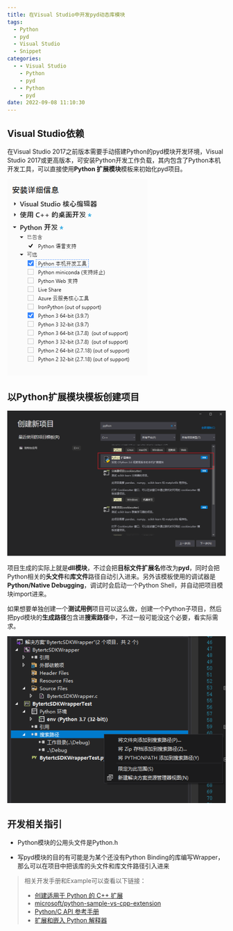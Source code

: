 ```yaml
---
title: 在Visual Studio中开发pyd动态库模块
tags:
  - Python
  - pyd
  - Visual Studio
  - Snippet
categories:
  - - Visual Studio
    - Python
    - pyd
  - - Python
    - pyd
date: 2022-09-08 11:10:30
---
```



## Visual Studio依赖

在Visual Studio 2017之前版本需要手动搭建Python的pyd模块开发环境，Visual Studio 2017或更高版本，可安装Python开发工作负载，其内包含了Python本机开发工具，可以直接使用**Python 扩展模块**模板来初始化pyd项目。

![](../images/post/visual_studio_pyd_dev/visual_studio_install_python_dev_tool.png)

## 以Python扩展模块模板创建项目

![](../images/post/visual_studio_pyd_dev/visual_studio_create_pyd_project.png)

项目生成的实际上就是**dll模块**，不过会把**目标文件扩展名**修改为**pyd**，同时会把Python相关的**头文件**和**库文件**路径自动引入进来。另外该模板使用的调试器是**Python/Native Debugging**，调试时会启动一个Python Shell，并自动把项目模块import进来。

如果想要单独创建一个**测试用例**项目可以这么做，创建一个Python子项目，然后把pyd模块的**生成路径**包含进**搜索路径**中，不过一般可能没这个必要，看实际需求。

![](../images/post/visual_studio_pyd_dev/testcase_subproject.png)

## 开发相关指引

- Python模块的公用头文件是Python.h

- 写pyd模块的目的有可能是为某个还没有Python Binding的库编写Wrapper，那么可以在项目中把该库的头文件和库文件路径引入进来

> 相关开发手册和Example可以查看以下链接：
>
> - [创建适用于 Python 的 C++ 扩展](https://docs.microsoft.com/zh-cn/visualstudio/python/working-with-c-cpp-python-in-visual-studio?view=vs-2022)
> - [microsoft/python-sample-vs-cpp-extension](https://github.com/Microsoft/python-sample-vs-cpp-extension)
> - [Python/C API 参考手册](https://docs.python.org/zh-cn/3/c-api/index.html)
> - [扩展和嵌入 Python 解释器](https://docs.python.org/zh-cn/3/extending/index.html)

